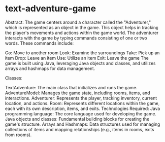 # text-adventure-game

Abstract:
The game centers around a character called the "Adventurer," which is represented as an object in the game. This object helps in tracking the player's movements and actions within the game world. The adventurer interacts with the game by typing commands consisting of one or two words. These commands include:

Go: Move to another room
Look: Examine the surroundings
Take: Pick up an item
Drop: Leave an item
Use: Utilize an item
Exit: Leave the game
The game is built using Java, leveraging Java objects and classes, and utilizes arrays and hashmaps for data management.

Classes:

TextAdventure: The main class that initializes and runs the game.
AdventureModel: Manages the game state, including rooms, items, and interactions.
Adventurer: Represents the player, tracking inventory, current location, and actions.
Room: Represents different locations within the game, each with its own description, items, and exits.
Technologies Required:
Java programming language: The core language used for developing the game.
Java objects and classes: Fundamental building blocks for creating the game's structure.
Arrays and Hashmaps: Data structures used for managing collections of items and mapping relationships (e.g., items in rooms, exits from rooms).

